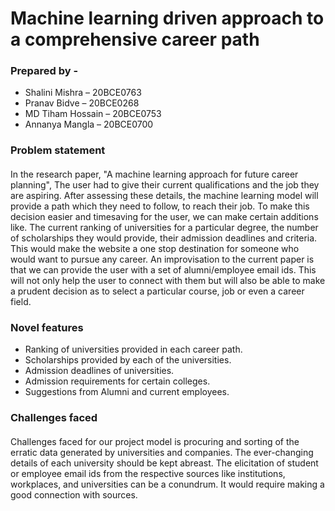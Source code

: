 
# Machine learning driven approach to a comprehensive career path

### Prepared by - 
- Shalini Mishra – 20BCE0763
- Pranav Bidve – 20BCE0268
- MD Tiham Hossain – 20BCE0753
- Annanya Mangla – 20BCE0700

### Problem statement

####
In the research paper, "A machine learning approach for future career planning", The user had to give their current qualifications and the job they are aspiring. After assessing these details, the machine learning model will provide a path which they need to follow, to reach 
their job. To make this decision easier and timesaving for the user, we can make certain additions like. The current ranking of universities for a particular degree, the number of scholarships they would provide, their admission deadlines and criteria. This would make the website a one stop destination for someone who would want to pursue any career. An improvisation to the current paper is that we can provide the user with a set of alumni/employee email ids. This will not only help the user to connect with them but will also be able to make a prudent decision as to select a particular course, job or even a career 
field.

### Novel features

- Ranking of universities provided in each career path.
- Scholarships provided by each of the universities.
- Admission deadlines of universities.
- Admission requirements for certain colleges.
- Suggestions from Alumni and current employees.

### Challenges faced

####
Challenges faced for our project model is procuring and sorting of the erratic data generated by universities and companies. The ever-changing details of each university should be kept abreast. The elicitation of student or employee email ids from the respective sources like institutions, workplaces, and universities can be a conundrum. It would require making a good connection 
with sources.




